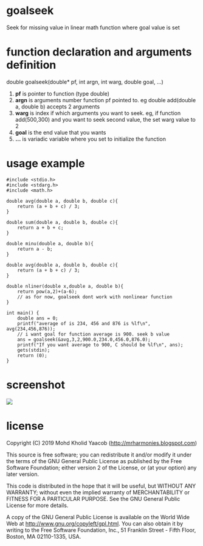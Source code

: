 # goalseek
Seek for missing value in linear math function where goal value is set

# function declaration and arguments definition
double goalseek(double* pf, int argn, int warg, double goal, ...)
1. **pf** is pointer to function (type double)
2. **argn** is arguments number function pf pointed to. eg double add(double a, double b) accepts 2 arguments
3. **warg** is index if which arguments you want to seek. eg, if function add(500,300) and you want to seek second value, the set warg value to 2
4. **goal** is the end value that you wants
5. **...** is variadic variable where you set to initialize the function

# usage example
	#include <stdio.h>
	#include <stdarg.h>
	#include <math.h>
	
	double avg(double a, double b, double c){
		return (a + b + c) / 3;
	}
	
	double sum(double a, double b, double c){
		return a + b + c;
	}

	double minu(double a, double b){
		return a - b;
	}

	double avg(double a, double b, double c){
		return (a + b + c) / 3;
	}

	double nliner(double x,double a, double b){
		return pow(a,2)+(a-6);
		// as for now, goalseek dont work with nonlinear function
	}
	
	int main() {
		double ans = 0;
		printf("average of is 234, 456 and 876 is %lf\n", avg(234,456,876));
		// i want goal for function average is 900. seek b value
		ans = goalseek(&avg,3,2,900.0,234.0,456.0,876.0);
		printf("If you want average to 900, C should be %lf\n", ans);
		gets(stdin);
		return (0);
	}	

# screenshot
![](https://drive.google.com/uc?id=1Z8ViMu-dXUfV43ziaahHiRkh10kJbd2E)

# license
  Copyright (C) 2019 Mohd Kholid Yaacob (<http://mrharmonies.blogspot.com>)
  
  This source is free software; you can redistribute it and/or modify it under
  the terms of the GNU General Public License as published by the Free
  Software Foundation; either version 2 of the License, or (at your option)
  any later version.
  
  
  This code is distributed in the hope that it will be useful, but WITHOUT ANY
  WARRANTY; without even the implied warranty of MERCHANTABILITY or FITNESS
  FOR A PARTICULAR PURPOSE.  See the GNU General Public License for more
  details.
  
  
  A copy of the GNU General Public License is available on the World Wide Web
  at <http://www.gnu.org/copyleft/gpl.html>. You can also obtain it by writing
  to the Free Software Foundation, Inc., 51 Franklin Street - Fifth Floor,
  Boston, MA 02110-1335, USA. 
